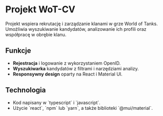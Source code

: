 # Projekt WoT-CV

Projekt wspiera rekrutację i zarządzanie klanami w grze World of Tanks. Umożliwia wyszukiwanie kandydatów, analizowanie ich profili oraz współpracę w obrębie klanu.

## Funkcje

- **Rejestracja** i logowanie z wykorzystaniem OpenID.  
- **Wyszukiwarka** kandydatów z filtrami i narzędziami analizy.  
- **Responsywny design** oparty na React i Material UI.

## Technologia

- Kod napisany w \`typescript\` i \`javascript\`.  
- Użycie \`react\`, \`npm\` lub \`yarn\`, a także biblioteki \`@mui/material\`.
